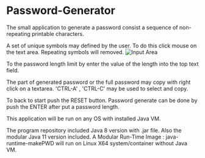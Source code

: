 # Password-Generator
The small application to generate a password consist a sequence of non-repeating printable characters.

A set of unique symbols may defined by the user. To do this click mouse on the text area.
Repeating symbols will removed. 
![Input Area](https://1.bp.blogspot.com/-I0u3FVuxX9I/XIfjKFoU3sI/AAAAAAAAHio/UaTe_wwqojMJTBOmTOCVtk1GQ6bfuUqMgCLcBGAs/s1600/output.gif)

To the password length limit by enter the value of the length into the top text field.

The part of generated password or the full password may copy with right click on a textarea. 'CTRL-A' , 'CTRL-C' may be used to select and copy.

To back to start push the RESET button. Password generate can be done by push the ENTER after put a password length.

This application will be run on any OS with installed Java VM.

The program repository included Java 8 version with .jar file. Also the modular Java 11 version included. A Modular Run-Time Image : java-runtime-makePWD will run on Linux X64 system/container without Java VM. 
